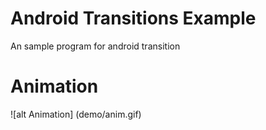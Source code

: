 # Android Transitions Example
An sample program for android transition 

# Animation
![alt Animation] (demo/anim.gif)

